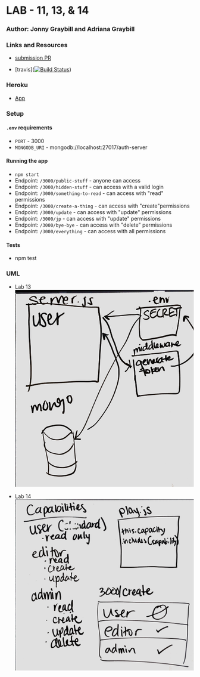 # LAB - 11, 13, & 14

### Author: Jonny Graybill and Adriana Graybill

### Links and Resources
* [submission PR](https://github.com/401-advanced-javascript-jonnygraybill/lab-13/pull/1) 

* [travis]([![Build Status](https://www.travis-ci.com/401-advanced-javascript-jonnygraybill/lab-11.svg?branch=auth)](https://www.travis-ci.com/401-advanced-javascript-jonnygraybill/lab-11))

### Heroku
* [App](https://jgray-401-auth-server.herokuapp.com/)

### Setup
#### `.env` requirements
* `PORT` - 3000
* `MONGODB_URI` - mongodb://localhost:27017/auth-server

#### Running the app
* `npm start`
* Endpoint: `/3000/public-stuff` - anyone can access
* Endpoint: `/3000/hidden-stuff` - can access with a valid login
* Endpoint: `/3000/something-to-read` - can access with "read" permissions
* Endpoint: `/3000/create-a-thing` - can access with "create"permissions
* Endpoint: `/3000/update` - can access with "update" permissions
* Endpoint: `/3000/jp` - can access with "update" permissions
* Endpoint: `/3000/bye-bye` - can access with "delete" permissions
* Endpoint: `/3000/everything` - can access with all permissions

#### Tests
* npm test

### UML
* Lab 13
![UML](./assets/lab-13-uml.jpg)

* Lab 14
![UML](./assets/lab-14-uml.jpg)
